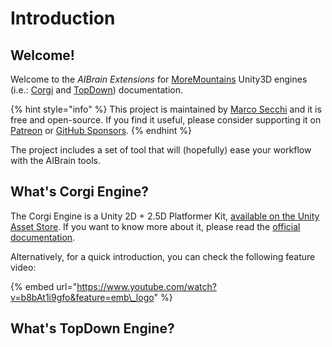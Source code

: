 # Introduction

## Welcome!

Welcome to the _AIBrain Extensions_ for [MoreMountains](https://moremountains.com/) Unity3D engines \(i.e.: [Corgi](https://assetstore.unity.com/packages/templates/systems/corgi-engine-2d-2-5d-platformer-26617?aid=1011lHJn) and [TopDown](https://assetstore.unity.com/packages/templates/systems/topdown-engine-89636?aid=1011lHJn)\) documentation.

{% hint style="info" %}
 This project is maintained by [Marco Secchi](http://marcosecchi.it/) and it is free and open-source. If you find it useful, please consider supporting it on [Patreon](https://www.patreon.com/thebitcave) or [GitHub Sponsors](https://github.com/sponsors/marcosecchi/).
{% endhint %}

The project includes a set of tool that will \(hopefully\) ease your workflow with the AIBrain tools.

## What's Corgi Engine?

The Corgi Engine is a Unity 2D + 2.5D Platformer Kit, [available on the Unity Asset Store](https://assetstore.unity.com/packages/templates/systems/corgi-engine-2d-2-5d-platformer-26617?aid=1011lHJn). If you want to know more about it, please read the [official documentation](https://corgi-engine-docs.moremountains.com/index.html).

Alternatively, for a quick introduction, you can check the following feature video:

{% embed url="https://www.youtube.com/watch?v=b8bAt1i9gfo&feature=emb\_logo" %}



## What's TopDown Engine?



